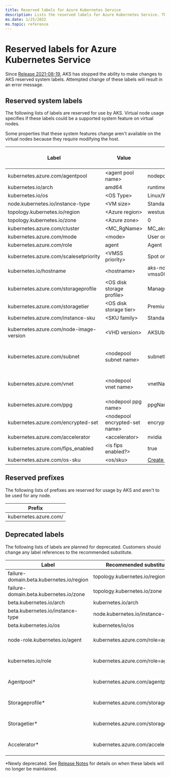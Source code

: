 ```yaml
---
title: Reserved labels for Azure Kubernetes Service
description: Lists the reserved labels for Azure Kubernetes Service. These labels can't be changed by the end user.
ms.date: 1/25/2022
ms.topic: reference
---
```

# Reserved labels for Azure Kubernetes Service

Since [Release 2021-08-19][aks-release-2021-gh], AKS has stopped the ability to make changes to AKS reserved system labels. Attempted change of these labels will result in an error message.
## Reserved system labels

The following lists of labels are reserved for use by AKS. Virtual node usage specifies if these labels could be a supported system feature on virtual nodes. 

Some properties that these system features change aren't available on the virtual nodes because they require modifying the host.

| Label | Value | Example/Options | Virtual node usage |
| ---- | --- | --- | --- |
| kubernetes.azure.com/agentpool | \<agent pool name> | nodepool1 | Same |
| kubernetes.io/arch | amd64 | runtime.GOARCH | N/A |
| kubernetes.io/os | \<OS Type> | Linux/Windows | Same |
| node.kubernetes.io/instance-type | \<VM size> | Standard_NC6 | Virtual |
| topology.kubernetes.io/region | \<Azure region> | westus2 | Same |
| topology.kubernetes.io/zone | \<Azure zone> | 0 | Same |
| kubernetes.azure.com/cluster | \<MC_RgName> | MC_aks_myAKSCluster_westus2 | Same |
| kubernetes.azure.com/mode | \<mode> | User or system | User |
| kubernetes.azure.com/role | agent | Agent | Same |
| kubernetes.azure.com/scalesetpriority | \<VMSS priority> | Spot or regular | N/A |
| kubernetes.io/hostname | \<hostname> | aks-nodepool-00000000-vmss000000 | Same |
| kubernetes.azure.com/storageprofile | \<OS disk storage profile> | Managed | N/A |
| kubernetes.azure.com/storagetier | \<OS disk storage tier> | Premium_LRS | N/A |
| kubernetes.azure.com/instance-sku | \<SKU family> | Standard_N | Virtual |
| kubernetes.azure.com/node-image-version | \<VHD version> | AKSUbuntu-1804-2020.03.05 | Virtual node version |
| kubernetes.azure.com/subnet | \<nodepool subnet name> | subnetName | Virtual node subnet name |
| kubernetes.azure.com/vnet | \<nodepool vnet name> | vnetName | Virtual node virtual network |
| kubernetes.azure.com/ppg  | \<nodepool ppg name> | ppgName | N/A |
| kubernetes.azure.com/encrypted-set | \<nodepool encrypted-set name> | encrypted-set-name | N/A |
| kubernetes.azure.com/accelerator | \<accelerator> | nvidia | N/A |
| kubernetes.azure.com/fips_enabled | \<is fips enabled?> | true | N/A |
| kubernetes.azure.com/os-sku | \<os/sku> | [Create or update OS SKU][create-or-update-os-sku] | Linux |

## Reserved prefixes

The following lists of prefixes are reserved for usage by AKS and aren't to be used for any node. 

| Prefix |
| --- |
| kubernetes.azure.com/ |

## Deprecated labels

The following lists of labels are planned for deprecated. Customers should change any label references to the recommended substitute. 

| Label | Recommended substitute | Maintainer |
| --- | --- | --- |
| failure-domain.beta.kubernetes.io/region | topology.kubernetes.io/region | [Kubernetes][kubernetes-labels-selectors]
| failure-domain.beta.kubernetes.io/zone | topology.kubernetes.io/zone | [Kubernetes][kubernetes-labels-selectors]
| beta.kubernetes.io/arch | kubernetes.io/arch | [Kubernetes][kubernetes-labels-selectors]
| beta.kubernetes.io/instance-type | node.kubernetes.io/instance-type | [Kubernetes][kubernetes-labels-selectors]
| beta.kubernetes.io/os  | kubernetes/io/os | [Kubernetes][kubernetes-labels-selectors]
| node-role.kubernetes.io/agent | kubernetes.azure.com/role=agent | Azure Kubernetes Service
| kubernetes.io/role | kubernetes.azure.com/role=agent | Azure Kubernetes Service
| Agentpool* | kubernetes.azure.com/agentpool | Azure Kubernetes Service
| Storageprofile* | kubernetes.azure.com/storageprofile | Azure Kubernetes Service
| Storagetier* | kubernetes.azure.com/storagetier | Azure Kubernetes Service
| Accelerator* | kubernetes.azure.com/accelerator | Azure Kubernetes Service

*Newly deprecated. See [Release Notes][aks-release-notes-gh] for details on when these labels will no longer be maintained.

<!-- LINKS - external -->
[aks-release-2021-gh]: https://github.com/Azure/AKS/releases/tag/2021-08-19
[aks-release-notes-gh]: https://github.com/Azure/AKS/releases
[kubernetes-labels-selectors]: https://kubernetes.io/docs/concepts/overview/working-with-objects/labels/

<!-- LINKS - internal -->
[create-or-update-os-sku]: /rest/api/aks/agent-pools/create-or-update#ossku